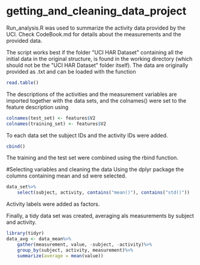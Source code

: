 # getting_and_cleaning_data_project

Run_analysis.R was used to summarize the activity data provided by the UCI.
Check CodeBook.md for details about the measurements and the provided data.

The script works best if the folder "UCI HAR Dataset" containing all the initial data
in the original structure, is found in the working directory (which should not be the "UCI HAR Dataset"
folder itself).
The data are originally provided as .txt and can be loaded with the function

```r
read.table()
```

The descriptions of the activities and the measurement variables are imported together
with the data sets, and the colnames() were set to the feature description using

```r
colnames(test_set) <- features$V2
colnames(training_set) <- features$V2
```

To each data set the subject IDs and the activity IDs were added.

```r
cbind()
```

The training and the test set were combined using the rbind function.

#Selecting variables and cleaning the data
Using the dplyr package the columns containing mean and sd were selected.

```r
data_set%>%
    select(subject, activity, contains("mean()"), contains("std()"))
```

Activity labels were added as factors.

Finally, a tidy data set was created, averaging als measurements by subject and activity.

```r
library(tidyr)
data_avg <- data_mean%>%
    gather(measurement, value, -subject, -activity)%>%
    group_by(subject, activity, measurement)%>%
    summarize(average = mean(value))
```
